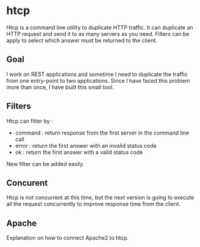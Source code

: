 # htcp
Htcp is a command line utility to duplicate HTTP traffic. It can duplicate an HTTP request
and send it to as many servers as you need. Filters can be apply to select which answer
must be returned to the client.

## Goal
I work on REST applications and sometime I need to duplicate the traffic from one
entry-point to two applications. Since I have faced this problem more than once,
I have built this small tool.

## Filters
Htcp can filter by :

- command : return response from the first server in the command line call
- error : return the first answer with an invalid status code
- ok : return the first answer with a valid status code

New filter can be added easily.

## Concurent
Htcp is not concurrent at this time, but the next version is going to
execute all the request concurrently to improve response time from the client.

## Apache
Explanation on how to connect Apache2 to htcp.
